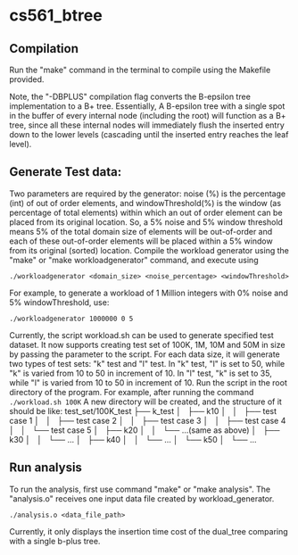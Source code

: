 # cs561_btree

## Compilation
Run the "make" command in the terminal to compile using the Makefile provided. 

Note, the "-DBPLUS" compilation flag converts the B-epsilon tree implementation to a B+ tree. Essentially, A B-epsilon tree with a single spot in the buffer of every internal node (including the root) will function as a B+ tree, since all these internal nodes will immediately flush the inserted entry down to the lower levels (cascading until the inserted entry reaches the leaf level). 

## Generate Test data:
 Two parameters are required by the generator: noise (%) is the percentage (int) of out of order elements, and windowThreshold(%) is the window (as percentage of total elements) within which an out of order element can be placed from its original location. So, a 5% noise and 5% window threshold means 5% of the total domain size of elements will be out-of-order and each of these out-of-order elements will be placed within a 5% window from its original (sorted) location. Compile the workload generator using the "make" or "make workloadgenerator" command, and execute using

`./workloadgenerator <domain_size> <noise_percentage> <windowThreshold>` 

For example, to generate a workload of 1 Million integers with 0% noise and 5% windowThreshold, use:

`./workloadgenerator 1000000 0 5`

Currently, the script workload.sh can be used to generate specified test dataset. It now supports creating test set of 100K, 1M, 10M and 50M in size by passing the parameter to the script. For each data size, it will generate two types of test sets: "k" test and "l" test. In "k" test, "l" is set to 50, while "k" is varied from 10 to 50 in increment of 10. In "l" test, "k" is set to 35, while "l" is varied from 10 to 50 in increment of 10. Run the script in the root directory of the program.
For example, after running the command
`./workload.sh 100K`
A new directory will be created, and the structure of it should be like:
test_set/100K_test
├── k_test
│   ├── k10
│   │   ├── test case 1
│   │   ├── test case 2
│   │   ├── test case 3
│   │   ├── test case 4
│   │   └── test case 5
│   ├── k20
│   │   └── ...(same as above)
│   ├── k30
│   │   └── ...
│   ├── k40
│   │   └── ...
│   └── k50
│       └── ...


## Run analysis
To run the analysis, first use command "make" or "make analysis". The "analysis.o" receives one input data file created by workload_generator.

`./analysis.o <data_file_path>`

Currently, it only displays the insertion time cost of the dual_tree comparing with a single b-plus tree.